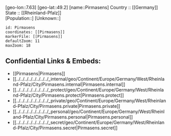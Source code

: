 ﻿---
location: [49.2,7.63] 
mapzoom: [7,12] 
mapmarker: city 
type: City
tags:
- geo/City


SpocWebEntityId: 33383
isDeleted: false
confidential: public

---
[geo-lon::7.63] 
[geo-lat::49.2] 
[name::Pirmasens] 
Country :: [[Germany]]  
State :: [[Rheinland-Pfalz]]  
[Population::] 
[Unknown::] 


```leaflet
id: Pirmasens
coordinates: [[Pirmasens]] 
markerFile: [[Pirmasens]] 
defaultZoom: 11 
maxZoom: 18
```


## Confidential Links & Embeds: 
- [[Pirmasens|Pirmasens]]  
- [[../../../../../../../../_internal/geo/Continent/Europe/Germany/West/Rheinland-Pfalz/City/Pirmasens.internal|Pirmasens.internal]] 
- [[../../../../../../../../_protect/geo/Continent/Europe/Germany/West/Rheinland-Pfalz/City/Pirmasens.protect|Pirmasens.protect]] 
- [[../../../../../../../../_private/geo/Continent/Europe/Germany/West/Rheinland-Pfalz/City/Pirmasens.private|Pirmasens.private]] 
- [[../../../../../../../../_personal/geo/Continent/Europe/Germany/West/Rheinland-Pfalz/City/Pirmasens.personal|Pirmasens.personal]] 
- [[../../../../../../../../_secret/geo/Continent/Europe/Germany/West/Rheinland-Pfalz/City/Pirmasens.secret|Pirmasens.secret]] 
